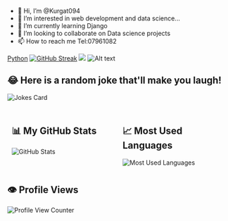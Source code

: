 - 👋 Hi, I’m @Kurgat094
- 👀 I’m interested in web development and data science...
- 🌱 I’m currently learning Django
- 💞️ I’m looking to collaborate on Data science projects
- 📫 How to reach me Tel:07961082

<!---
Kurgat094/Kurgat094 is a ✨ special ✨ repository because its `README.md` (this file) appears on your GitHub profile.
You can click the Preview link to take a look at your changes.
--->


[Python](https://img.shields.io/badge/python-3670A0?style=for-the-badge&logo=python&logoColor=ffdd54) [![GitHub Streak](https://github-readme-streak-stats.herokuapp.com/?user=Kurgat094&theme=tokyonight)](https://git.io/streak-stats) ![](https://komarev.com/ghpvc/?username=Kurgat094&color=green&hidden=True&style=flat-square&label=PROFILE+VIEWS) ![Alt text](https://spotify-recently-played-readme.vercel.app/api?user=tky0vrvb3151zocqr034iz6p2&unique={true|1|on|yes}&count=1&width=600&unique=true)





## 😂 Here is a random joke that'll make you laugh!
![Jokes Card](https://readme-jokes.vercel.app/api)


<div style="display: flex;">

  <div style="flex: 50%; padding: 10px;">
    <h2>📊 My GitHub Stats</h2>
    <img src="https://github-readme-stats.vercel.app/api?username=Kurgat094&show_icons=true" alt="GitHub Stats" />
  </div>

  <div style="flex: 50%; padding: 10px;">
    <h2>📈 Most Used Languages</h2>
    <img src="https://github-readme-stats.vercel.app/api/top-langs/?username=Kurgat094&theme=blue-green" alt="Most Used Languages" />
  </div>

</div>

## 👁️ Profile Views
![Profile View Counter](https://komarev.com/ghpvc/?username=Kurgat094)

